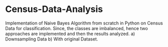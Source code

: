 # Census-Data-Analysis

Implementation of Naive Bayes Algorithm from scratch in Python on Census Data for classification.
Since, the classes are imbalanced, hence two approaches are implemented and then the results analyzed.
  a) Downsampling Data
  b) With original Dataset.
